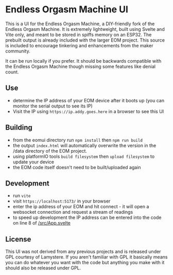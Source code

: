 # Endless Orgasm Machine UI

This is a UI for the Endless Orgasm Machine, a DIY-friendly fork of the Endless Orgasm Machine.  It is extremely lightweight, built using Svelte and Vite only, and meant to be stored in spiffs memory on an ESP32.  The prebuilt output is already included with the larger EOM project.  This source is included to encourage tinkering and enhancements from the maker community.

It can be run locally if you prefer.  It should be backwards compatible with the Endless Orgasm Machine though missing some features like denial count.

## Use
- determine the IP address of your EOM device after it boots up (you can monitor the serial output to see its IP)
- Visit the IP using ```https://ip.addy.goes.here``` in a browser to see this UI

## Building 
- from the eomui directory run ```npm install``` then ```npm run build```
- the output ```index.html``` will automatically overwrite the version in the /data directory of the EOM project.
- using platformIO tools ```build filesystem``` then ```upload filesystem``` to update your device
- the EOM code itself doesn't need to be built/uploaded again


## Development
- run ```vite```
- visit ```https://localhost:5173/``` in your browser
- enter the ip address of your EOM and hit connect - it will open a websocket connection and request a stream of readings
- to speed up development the IP address can be entered into the code on line 8 of [/src/App.svelte](/src/App.svelte)

## License
This UI was not derived from any previous projects and is released under GPL courtesy of Lamystere.  If you aren't familiar with GPL it basically means you can do whatever you want with the code but anything you make with it should also be released under GPL.